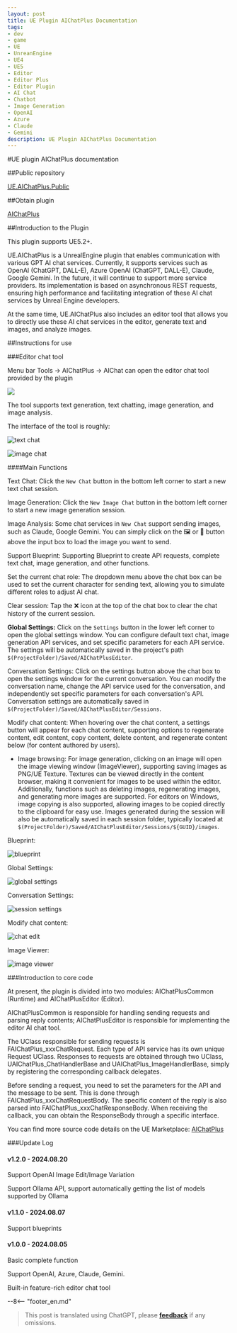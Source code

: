 ```yaml
---
layout: post
title: UE Plugin AIChatPlus Documentation
tags:
- dev
- game
- UE
- UnreanEngine
- UE4
- UE5
- Editor
- Editor Plus
- Editor Plugin
- AI Chat
- Chatbot
- Image Generation
- OpenAI
- Azure
- Claude
- Gemini
description: UE Plugin AIChatPlus Documentation
---
```


<meta property="og:title" content="UE 插件 AIChatPlus 说明文档" />

#UE plugin AIChatPlus documentation

##Public repository

[UE.AIChatPlus.Public](https://github.com/disenone/UE.AIChatPlus.Public)

##Obtain plugin

[AIChatPlus](https://www.unrealengine.com/marketplace/zh-CN/product/aichatplus-ai-chat-integration-openai-azure-claude-gemini)

##Introduction to the Plugin

This plugin supports UE5.2+.

UE.AIChatPlus is a UnrealEngine plugin that enables communication with various GPT AI chat services. Currently, it supports services such as OpenAI (ChatGPT, DALL-E), Azure OpenAI (ChatGPT, DALL-E), Claude, Google Gemini. In the future, it will continue to support more service providers. Its implementation is based on asynchronous REST requests, ensuring high performance and facilitating integration of these AI chat services by Unreal Engine developers.

At the same time, UE.AIChatPlus also includes an editor tool that allows you to directly use these AI chat services in the editor, generate text and images, and analyze images.

##Instructions for use

###Editor chat tool

Menu bar Tools -> AIChatPlus -> AIChat can open the editor chat tool provided by the plugin

![](assets/img/2024-ue-aichatplus/chat_tool3.png)


The tool supports text generation, text chatting, image generation, and image analysis.

The interface of the tool is roughly:

![text chat](assets/img/2024-ue-aichatplus/chat_tool2.png)

![image chat](assets/img/2024-ue-aichatplus/chat_tool.png)

####Main Functions

Text Chat: Click the `New Chat` button in the bottom left corner to start a new text chat session.

Image Generation: Click the `New Image Chat` button in the bottom left corner to start a new image generation session.

Image Analysis: Some chat services in `New Chat` support sending images, such as Claude, Google Gemini. You can simply click on the 🖼️ or 🎨 button above the input box to load the image you want to send.

Support Blueprint: Supporting Blueprint to create API requests, complete text chat, image generation, and other functions.

Set the current chat role: The dropdown menu above the chat box can be used to set the current character for sending text, allowing you to simulate different roles to adjust AI chat.

Clear session: Tap the ❌ icon at the top of the chat box to clear the chat history of the current session.

**Global Settings:** Click on the `Settings` button in the lower left corner to open the global settings window. You can configure default text chat, image generation API services, and set specific parameters for each API service. The settings will be automatically saved in the project's path `$(ProjectFolder)/Saved/AIChatPlusEditor`.

Conversation Settings: Click on the settings button above the chat box to open the settings window for the current conversation. You can modify the conversation name, change the API service used for the conversation, and independently set specific parameters for each conversation's API. Conversation settings are automatically saved in `$(ProjectFolder)/Saved/AIChatPlusEditor/Sessions`.

Modify chat content: When hovering over the chat content, a settings button will appear for each chat content, supporting options to regenerate content, edit content, copy content, delete content, and regenerate content below (for content authored by users).

* Image browsing: For image generation, clicking on an image will open the image viewing window (ImageViewer), supporting saving images as PNG/UE Texture. Textures can be viewed directly in the content browser, making it convenient for images to be used within the editor. Additionally, functions such as deleting images, regenerating images, and generating more images are supported. For editors on Windows, image copying is also supported, allowing images to be copied directly to the clipboard for easy use. Images generated during the session will also be automatically saved in each session folder, typically located at `$(ProjectFolder)/Saved/AIChatPlusEditor/Sessions/${GUID}/images`.

Blueprint:

![blueprint](assets/img/2024-ue-aichatplus/blueprint.png)

Global Settings: 

![global settings](assets/img/2024-ue-aichatplus/global_setting.png)

Conversation Settings:

![session settings](assets/img/2024-ue-aichatplus/session_setting.png)

Modify chat content:

![chat edit](assets/img/2024-ue-aichatplus/chat_edit.png)

Image Viewer:

![image viewer](assets/img/2024-ue-aichatplus/image_viewer.png)

###Introduction to core code

At present, the plugin is divided into two modules: AIChatPlusCommon (Runtime) and AIChatPlusEditor (Editor).

AIChatPlusCommon is responsible for handling sending requests and parsing reply contents; AIChatPlusEditor is responsible for implementing the editor AI chat tool.

The UClass responsible for sending requests is FAIChatPlus_xxxChatRequest. Each type of API service has its own unique Request UClass. Responses to requests are obtained through two UClass, UAIChatPlus_ChatHandlerBase and UAIChatPlus_ImageHandlerBase, simply by registering the corresponding callback delegates.

Before sending a request, you need to set the parameters for the API and the message to be sent. This is done through FAIChatPlus_xxxChatRequestBody. The specific content of the reply is also parsed into FAIChatPlus_xxxChatResponseBody. When receiving the callback, you can obtain the ResponseBody through a specific interface.

You can find more source code details on the UE Marketplace: [AIChatPlus](https://www.unrealengine.com/marketplace/zh-CN/product/aichatplus-ai-chat-integration-openai-azure-claude-gemini)


###Update Log

#### v1.2.0 - 2024.08.20

Support OpenAI Image Edit/Image Variation

Support Ollama API, support automatically getting the list of models supported by Ollama

#### v1.1.0 - 2024.08.07

Support blueprints

#### v1.0.0 - 2024.08.05

Basic complete function

Support OpenAI, Azure, Claude, Gemini.

Built-in feature-rich editor chat tool

--8<-- "footer_en.md"


> This post is translated using ChatGPT, please [**feedback**](https://github.com/disenone/wiki_blog/issues/new) if any omissions.
